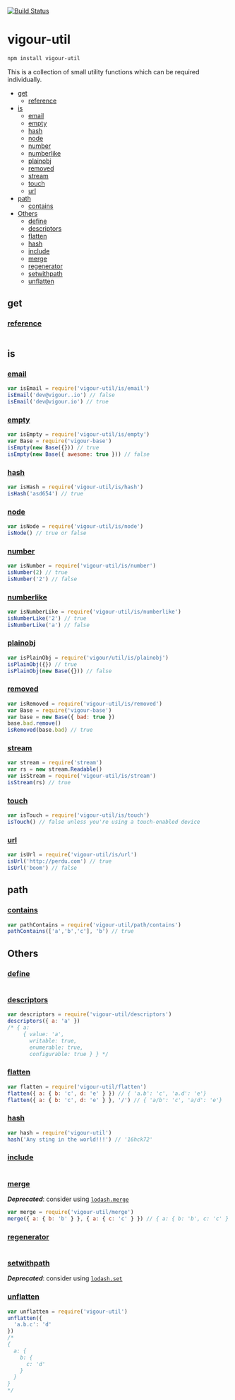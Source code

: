 [![Build Status](https://travis-ci.org/vigour-io/util.svg?branch=master)](https://travis-ci.org/vigour-io/util)

# vigour-util

```sh
npm install vigour-util
```

This is a collection of small utility functions which can be required individually.

<!-- START doctoc generated TOC please keep comment here to allow auto update -->
<!-- DON'T EDIT THIS SECTION, INSTEAD RE-RUN doctoc TO UPDATE -->


- [get](#get)
  - [reference](#reference)
- [is](#is)
  - [email](#email)
  - [empty](#empty)
  - [hash](#hash)
  - [node](#node)
  - [number](#number)
  - [numberlike](#numberlike)
  - [plainobj](#plainobj)
  - [removed](#removed)
  - [stream](#stream)
  - [touch](#touch)
  - [url](#url)
- [path](#path)
  - [contains](#contains)
- [Others](#others)
  - [define](#define)
  - [descriptors](#descriptors)
  - [flatten](#flatten)
  - [hash](#hash-1)
  - [include](#include)
  - [merge](#merge)
  - [regenerator](#regenerator)
  - [setwithpath](#setwithpath)
  - [unflatten](#unflatten)

<!-- END doctoc generated TOC please keep comment here to allow auto update -->

## get

### [reference](get/reference.js)

```javascript

```

## is

### [email](is/email.js)

```javascript
var isEmail = require('vigour-util/is/email')
isEmail('dev@vigour..io') // false
isEmail('dev@vigour.io') // true
```

### [empty](is/empty.js)

```javascript
var isEmpty = require('vigour-util/is/empty')
var Base = require('vigour-base')
isEmpty(new Base({})) // true
isEmpty(new Base({ awesome: true })) // false
```

### [hash](is/hash.js)

```javascript
var isHash = require('vigour-util/is/hash')
isHash('asd654') // true
```

### [node](is/node.js)

```javascript
var isNode = require('vigour-util/is/node')
isNode() // true or false
```

### [number](is/number.js)

```javascript
var isNumber = require('vigour-util/is/number')
isNumber(2) // true
isNumber('2') // false
```

### [numberlike](is/numberlike.js)

```javascript
var isNumberLike = require('vigour-util/is/numberlike')
isNumberLike('2') // true
isNumberLike('a') // false
```

### [plainobj](is/plainobj.js)

```javascript
var isPlainObj = require('vigour/util/is/plainobj')
isPlainObj({}) // true
isPlainObj(new Base({})) // false
```

### [removed](is/removed.js)

```javascript
var isRemoved = require('vigour-util/is/removed')
var Base = require('vigour-base')
var base = new Base({ bad: true })
base.bad.remove()
isRemoved(base.bad) // true
```

### [stream](is/stream.js)

```javascript
var stream = require('stream')
var rs = new stream.Readable()
var isStream = require('vigour-util/is/stream')
isStream(rs) // true
```

### [touch](is/touch.js)

```javascript
var isTouch = require('vigour-util/is/touch')
isTouch() // false unless you're using a touch-enabled device
```

### [url](is/url.js)

```javascript
var isUrl = require('vigour-util/is/url')
isUrl('http://perdu.com') // true
isUrl('boom') // false
```

## path

### [contains](path/contains.js)

```javascript
var pathContains = require('vigour-util/path/contains')
pathContains(['a','b','c'], 'b') // true
```

## Others

### [define](define.js)

```javascript

```

### [descriptors](descriptors.js)

```javascript
var descriptors = require('vigour-util/descriptors')
descriptors({ a: 'a' })
/* { a:
     { value: 'a',
       writable: true,
       enumerable: true,
       configurable: true } } */
```

### [flatten](flatten.js)

```javascript
var flatten = require('vigour-util/flatten')
flatten({ a: { b: 'c', d: 'e' } }) // { 'a.b': 'c', 'a.d': 'e'}
flatten({ a: { b: 'c', d: 'e' } }, '/') // { 'a/b': 'c', 'a/d': 'e'}
```

### [hash](hash.js)

```javascript
var hash = require('vigour-util')
hash('Any sting in the world!!!') // '16hck72'
```

### [include](include.js)

```javascript

```

### [merge](merge.js)
***Deprecated***: consider using [`lodash.merge`](https://www.npmjs.com/package/lodash.merge)
```javascript
var merge = require('vigour-util/merge')
merge({ a: { b: 'b' } }, { a: { c: 'c' } }) // { a: { b: 'b', c: 'c' } }
```

### [regenerator](regenerator.js)

```javascript

```

### [setwithpath](setwithpath.js)
***Deprecated***: consider using [`lodash.set`](https://www.npmjs.com/package/lodash.set)

### [unflatten](unflatten.js)

```javascript
var unflatten = require('vigour-util')
unflatten({
  'a.b.c': 'd'
})
/*
{
  a: {
    b: {
      c: 'd'
    }
  }
}
*/
```
